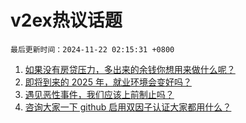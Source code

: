 # v2ex热议话题

`最后更新时间：2024-11-22 02:15:31 +0800`

1. [如果没有房贷压力，多出来的余钱你想用来做什么呢？](https://www.v2ex.com/t/1091378)
1. [即将到来的 2025 年，就业环境会变好吗？](https://www.v2ex.com/t/1091433)
1. [遇见恶性事件，我们应该上前制止吗？](https://www.v2ex.com/t/1091563)
1. [咨询大家一下 github 启用双因子认证大家都用什么？](https://www.v2ex.com/t/1091407)

